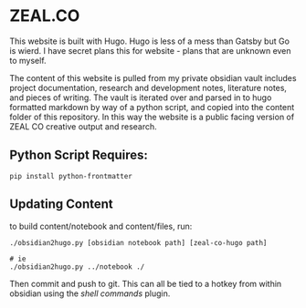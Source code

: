 # ZEAL.CO

This website is built with Hugo. Hugo is less of a mess than Gatsby but Go is wierd. I have secret plans this for website - plans that are unknown even to myself.

The content of this website is pulled from my private obsidian vault includes project documentation, research and development notes, literature notes, and pieces of writing.  The vault is iterated over and parsed in to hugo formatted markdown by way of a python script, and copied into the content folder of this repository. In this way the website is a public facing version of ZEAL CO creative output and research.

## Python Script Requires:

```
pip install python-frontmatter
```

## Updating Content
to build content/notebook and content/files, run:

```
./obsidian2hugo.py [obsidian notebook path] [zeal-co-hugo path]

# ie
./obsidian2hugo.py ../notebook ./
``` 

Then commit and push to git.  This can all be tied to a hotkey from within obsidian using the *shell commands* plugin.